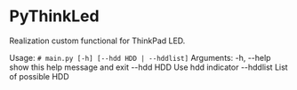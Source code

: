# PyThinkLed
Realization custom functional for ThinkPad LED.

Usage: `# main.py [-h] [--hdd HDD | --hddlist]`
Arguments:
  -h, --help  show this help message and exit
  --hdd HDD   Use hdd indicator
  --hddlist   List of possible HDD
